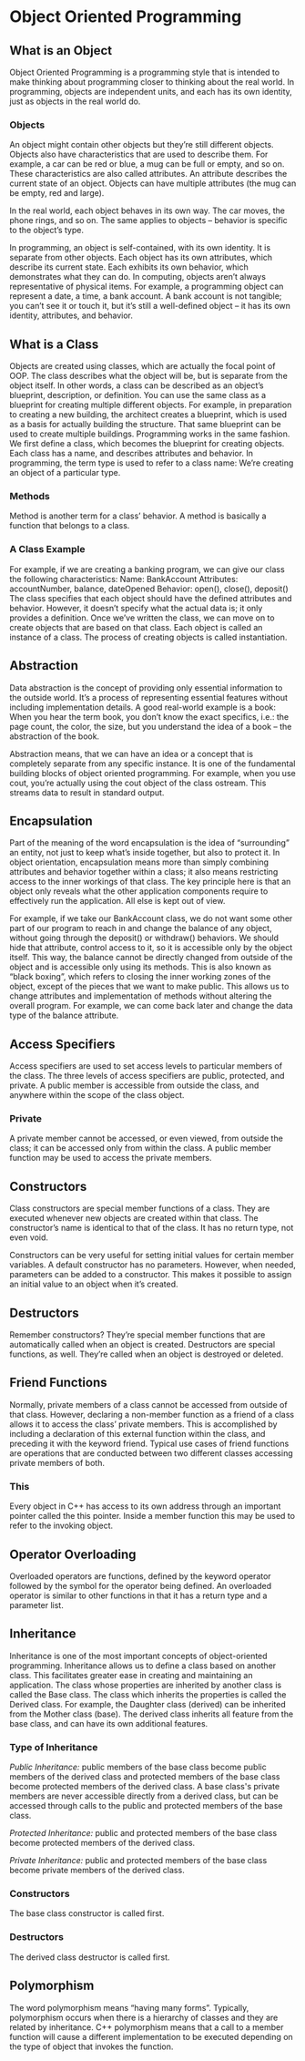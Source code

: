 # Object Oriented Programming

## What is an Object
Object Oriented Programming is a programming style that is intended to make thinking about programming closer to thinking about the real world.
In programming, objects are independent units, and each has its own identity, just as objects in the real world do.

### Objects
An object might contain other objects but they’re still different objects.
Objects also have characteristics that are used to describe them. For example, a car can be red or blue, a mug can be full or empty, and so on. These characteristics are also called attributes. An attribute describes the current state of an object.
Objects can have multiple attributes (the mug can be empty, red and large).

In the real world, each object behaves in its own way. The car moves, the phone rings, and so on.
The same applies to objects – behavior is specific to the object’s type.

In programming, an object is self-contained, with its own identity. It is separate from other objects.
Each object has its own attributes, which describe its current state. Each exhibits its own behavior, which demonstrates what they can do.
In computing, objects aren’t always representative of physical items.
For example, a programming object can represent a date, a time, a bank account. A bank account is not tangible; you can’t see it or touch it, but it’s still a well-defined object – it has its own identity, attributes, and behavior.


## What is a Class
Objects are created using classes, which are actually the focal point of OOP.
The class describes what the object will be, but is separate from the object itself.
In other words, a class can be described as an object’s blueprint, description, or definition.
You can use the same class as a blueprint for creating multiple different objects. For example, in preparation to creating a new building, the architect creates a blueprint, which is used as a basis for actually building the structure. That same blueprint can be used to create multiple buildings.
Programming works in the same fashion. We first define a class, which becomes the blueprint for creating objects.
Each class has a name, and describes attributes and behavior.
In programming, the term type is used to refer to a class name: We’re creating an object of a particular type.

### Methods
Method is another term for a class’ behavior. A method is basically a function that belongs to a class.

### A Class Example
For example, if we are creating a banking program, we can give our class the following characteristics:
Name: BankAccount
Attributes: accountNumber, balance, dateOpened
Behavior: open(), close(), deposit()
The class specifies that each object should have the defined attributes and behavior. However, it doesn’t specify what the actual data is; it only provides a definition.
Once we’ve written the class, we can move on to create objects that are based on that class.
Each object is called an instance of a class. The process of creating objects is called instantiation.


## Abstraction
Data abstraction is the concept of providing only essential information to the outside world. It’s a process of representing essential features without including implementation details.
A good real-world example is a book: When you hear the term book, you don’t know the exact specifics, i.e.: the page count, the color, the size, but you understand the idea of a book – the abstraction of the book.

Abstraction means, that we can have an idea or a concept that is completely separate from any specific instance.
It is one of the fundamental building blocks of object oriented programming.
For example, when you use cout, you’re actually using the cout object of the class ostream. This streams data to result in standard output.


## Encapsulation
Part of the meaning of the word encapsulation is the idea of “surrounding” an entity, not just to keep what’s inside together, but also to protect it.
In object orientation, encapsulation means more than simply combining attributes and behavior together within a class; it also means restricting access to the inner workings of that class.
The key principle here is that an object only reveals what the other application components require to effectively run the application. All else is kept out of view.

For example, if we take our BankAccount class, we do not want some other part of our program to reach in and change the balance of any object, without going through the deposit() or withdraw() behaviors.
We should hide that attribute, control access to it, so it is accessible only by the object itself.
This way, the balance cannot be directly changed from outside of the object and is accessible only using its methods.
This is also known as “black boxing”, which refers to closing the inner working zones of the object, except of the pieces that we want to make public.
This allows us to change attributes and implementation of methods without altering the overall program. For example, we can come back later and change the data type of the balance attribute.


## Access Specifiers
Access specifiers are used to set access levels to particular members of the class.
The three levels of access specifiers are public, protected, and private.
A public member is accessible from outside the class, and anywhere within the scope of the class object.

### Private
A private member cannot be accessed, or even viewed, from outside the class; it can be accessed only from within the class.
A public member function may be used to access the private members.

## Constructors
Class constructors are special member functions of a class. They are executed whenever new objects are created within that class.
The constructor’s name is identical to that of the class. It has no return type, not even void.

Constructors can be very useful for setting initial values for certain member variables.
A default constructor has no parameters. However, when needed, parameters can be added to a constructor. This makes it possible to assign an initial value to an object when it’s created.

## Destructors
Remember constructors? They’re special member functions that are automatically called when an object is created.
Destructors are special functions, as well. They’re called when an object is destroyed or deleted.


## Friend Functions
Normally, private members of a class cannot be accessed from outside of that class.
However, declaring a non-member function as a friend of a class allows it to access the class’ private members. This is accomplished by including a declaration of this external function within the class, and preceding it with the keyword friend.
Typical use cases of friend functions are operations that are conducted between two different classes accessing private members of both.

### This
Every object in C++ has access to its own address through an important pointer called the this pointer.
Inside a member function this may be used to refer to the invoking object.

## Operator Overloading
Overloaded operators are functions, defined by the keyword operator followed by the symbol for the operator being defined.
An overloaded operator is similar to other functions in that it has a return type and a parameter list.


## Inheritance
Inheritance is one of the most important concepts of object-oriented programming.
Inheritance allows us to define a class based on another class. This facilitates greater ease in creating and maintaining an application.
The class whose properties are inherited by another class is called the Base class. The class which inherits the properties is called the Derived class. For example, the Daughter class (derived) can be inherited from the Mother class (base).
The derived class inherits all feature from the base class, and can have its own additional features.

### Type of Inheritance
*Public Inheritance:* public members of the base class become public members of the derived class and protected members of the base class become protected members of the derived class. A base class's private members are never accessible directly from a derived class, but can be accessed through calls to the public and protected members of the base class.

*Protected Inheritance:* public and protected members of the base class become protected members of the derived class.

*Private Inheritance:* public and protected members of the base class become private members of the derived class.

### Constructors
The base class constructor is called first.
### Destructors
The derived class destructor is called first.


## Polymorphism
The word polymorphism means “having many forms”.
Typically, polymorphism occurs when there is a hierarchy of classes and they are related by inheritance.
C++ polymorphism means that a call to a member function will cause a different implementation to be executed depending on the type of object that invokes the function.